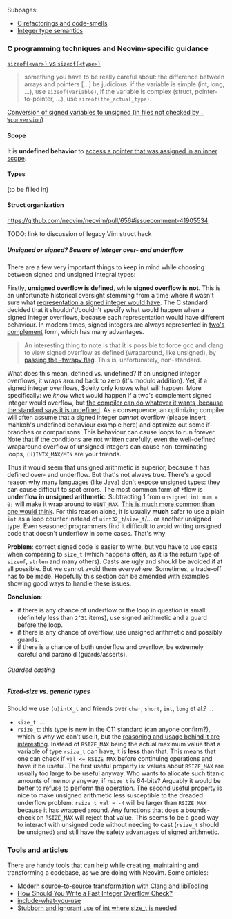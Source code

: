 Subpages:

* [C refactorings and code-smells](C-refactorings-and-code-smells-catalog)
* [Integer type semantics](Integer-types-refactoring-guidelines)

### C programming techniques and Neovim-specific guidance

[`sizeof(<var>)` vs `sizeof(<type>)`](https://github.com/neovim/neovim/pull/558#discussion_r11767481)
> something you have to be really careful about: the difference between arrays and pointers [...]
> be judicious: if the variable is simple (int, long, ...), use `sizeof(variable)`, if the variable is complex (struct, pointer-to-pointer, ...), use `sizeof(the_actual_type)`.

[Conversion of signed variables to unsigned (in files not checked by `-Wconversion`)](https://github.com/neovim/neovim/pull/558#issuecomment-40863654)

#### Scope

It is **undefined behavior** to [access a pointer that was assigned in an inner scope](https://github.com/neovim/neovim/pull/619#discussion_r12261134).

#### Types

(to be filled in)

#### Struct organization

https://github.com/neovim/neovim/pull/656#issuecomment-41905534

TODO: link to discussion of legacy Vim struct hack

##### Unsigned or signed? Beware of integer over- and underflow

There are a few very important things to keep in mind while choosing between signed and unsigned integral types:

Firstly, **unsigned overflow is defined**, while **signed overflow is not**. This is an unfortunate historical oversight stemming from a time where it wasn't sure what [representation a signed integer would have](http://stackoverflow.com/questions/18195715/why-is-unsigned-integer-overflow-defined-behavior-but-signed-integer-overflow-is). The C standard decided that it shouldn't/couldn't specify what would happen when a signed integer overflows, because each representation would have different behaviour. In modern times, signed integers are always represented in [two's complement](http://en.wikipedia.org/wiki/Two's_complement) form, which has many advantages. 

> An interesting thing to note is that it is possible to force gcc and clang to view signed overflow as defined (wraparound, like unsigned), by [passing the -fwrapv flag](http://stackoverflow.com/a/4712784/558819). This is, unfortunately, non-standard.

What does this mean, defined vs. undefined? If an unsigned integer overflows, it wraps around back to zero (it's modulo addition). Yet, if a signed integer overflows, $deity only knows what will happen. More specifically: we _know_ what would happen if a two's complement signed integer would overflow, but [the compiler can do whatever it wants, because the standard says it is undefined](http://stackoverflow.com/a/18195756/558819). As a consequence, an optimizing compiler will often assume that a signed integer _cannot_ overflow (please insert mahkoh's undefined behaviour example here) and optimize out some if-branches or comparisons. This behaviour can cause loops to run forever. Note that if the conditions are not written carefully, even the well-defined wraparound overflow of unsigned integers can cause non-terminating loops, `(U)INTX_MAX/MIN` are your friends.

Thus it would seem that unsigned arithmetic is superior, because it has defined over- and underflow. But that's not always true. There's a good reason why many languages (like Java) don't expose unsigned types: they can cause difficult to spot errors. The most common form of `*`flow is **underflow in unsigned arithmetic**. Subtracting 1 from `unsigned int num = 0;` will make it wrap around to `UINT_MAX`. [This is much more common than one would think](http://www.soundsoftware.ac.uk/c-pitfall-unsigned). For this reason alone, it is usually **much** safer to use a plain `int` as a loop counter instead of `uint32_t`/`size_t`/... or another unsigned type. Even seasoned programmers find it difficult to avoid writing unsigned code that doesn't underflow in some cases. That's why

**Problem**: correct signed code is easier to write, but you have to use casts when comparing to `size_t` (which happens often, as it is the return type of `sizeof`, `strlen` and many others). Casts are ugly and should be avoided if at all possible. But we cannot avoid them everywhere. Sometimes, a trade-off has to be made. Hopefully this section can be amended with examples showing good ways to handle these issues.

**Conclusion**: 

- if there is any chance of underflow or the loop in question is small (definitely less than `2^31` items), use signed arithmetic and a guard before the loop.
- if there is any chance of overflow, use unsigned arithmetic and possibly guards.
- if there is a chance of both underflow and overflow, be extremely careful and paranoid (guards/asserts).

###### Guarded casting

##### Fixed-size vs. generic types

Should we use `(u)intX_t` and friends over `char`, `short`, `int`, `long` et al.? ...

- `size_t`: ...
- `rsize_t`: this type is new in the C11 standard (can anyone confirm?), which is why we can't use it, but the [reasoning and usage behind it are interesting](http://www.drdobbs.com/cpp/the-safe-c-library/214502214). Instead of `RSIZE_MAX` being the actual maximum value that a variable of type `rsize_t` can have, it is **less** than that. This means that one can check if `val <= RSIZE_MAX` before continuing operations and have it be useful. The first useful property is: values about `RSIZE_MAX` are usually too large to be useful anyway. Who wants to allocate such titanic amounts of memory anyway, if `rsize_t` is 64-bits? Arguably it would be better to refuse to perform the operation. The second useful property is nice to make unsigned arithmetic less susceptible to the dreaded underflow problem. `rsize_t val = -4` will be larger than `RSIZE_MAX` because it has wrapped around. Any functions that does a bounds-check on `RSIZE_MAX` will reject that value. This seems to be a good way to interact with unsigned code without needing to cast (`rsize_t` should be unsigned) and still have the safety advantages of signed arithmetic.

### Tools and articles

There are handy tools that can help while creating, maintaining and transforming a codebase, as we are doing with Neovim. Some articles:

- [Modern source-to-source transformation with Clang and libTooling](http://eli.thegreenplace.net/2014/05/01/modern-source-to-source-transformation-with-clang-and-libtooling/)
- [How Should You Write a Fast Integer Overflow Check?](http://blog.regehr.org/archives/1139)
- [include-what-you-use](https://code.google.com/p/include-what-you-use/)
- [Stubborn and ignorant use of int where size_t is needed](http://ewontfix.com/9/)